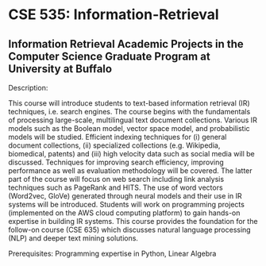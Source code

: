 # CSE 535: Information-Retrieval

## Information Retrieval Academic Projects in the Computer Science Graduate Program at University at Buffalo

Description:

This course will introduce students to text-based information retrieval (IR) techniques, i.e. search engines. The
course begins with the fundamentals of processing large-scale, multilingual text document collections. Various IR
models such as the Boolean model, vector space model, and probabilistic models will be studied. Efficient indexing
techniques for (i) general document collections, (ii) specialized collections (e.g. Wikipedia, biomedical, patents) and
(iii) high velocity data such as social media will be discussed. Techniques for improving search efficiency, improving
performance as well as evaluation methodology will be covered. The latter part of the course will focus on web
search including link analysis techniques such as PageRank and HITS. The use of word vectors (Word2vec, GloVe)
generated through neural models and their use in IR systems will be introduced. Students will work on
programming projects (implemented on the AWS cloud computing platform) to gain hands-on expertise in building
IR systems. This course provides the foundation for the follow-on course (CSE 635) which discusses natural language
processing (NLP) and deeper text mining solutions.

Prerequisites: Programming expertise in Python, Linear Algebra
